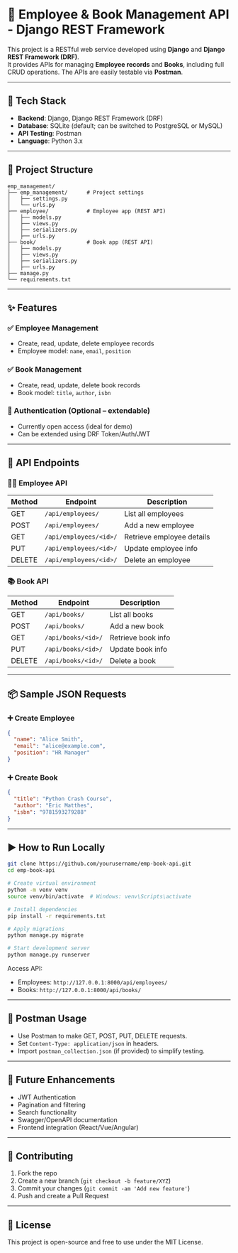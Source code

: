 
# 📘 Employee & Book Management API - Django REST Framework

This project is a RESTful web service developed using **Django** and **Django REST Framework (DRF)**.  
It provides APIs for managing **Employee records** and **Books**, including full CRUD operations. The APIs are easily testable via **Postman**.

---

## 🔧 Tech Stack

- **Backend**: Django, Django REST Framework (DRF)
- **Database**: SQLite (default; can be switched to PostgreSQL or MySQL)
- **API Testing**: Postman
- **Language**: Python 3.x

---

## 📁 Project Structure

```
emp_management/
├── emp_management/      # Project settings
│   ├── settings.py
│   └── urls.py
├── employee/            # Employee app (REST API)
│   ├── models.py
│   ├── views.py
│   ├── serializers.py
│   ├── urls.py
├── book/                # Book app (REST API)
│   ├── models.py
│   ├── views.py
│   ├── serializers.py
│   ├── urls.py
├── manage.py
└── requirements.txt
```

---

## ✨ Features

### ✅ Employee Management
- Create, read, update, delete employee records
- Employee model: `name`, `email`, `position`

### ✅ Book Management
- Create, read, update, delete book records
- Book model: `title`, `author`, `isbn`

### 🔐 Authentication (Optional – extendable)
- Currently open access (ideal for demo)
- Can be extended using DRF Token/Auth/JWT

---

## 🔗 API Endpoints

### 👨‍💼 Employee API
| Method | Endpoint              | Description               |
|--------|-----------------------|---------------------------|
| GET    | `/api/employees/`     | List all employees        |
| POST   | `/api/employees/`     | Add a new employee        |
| GET    | `/api/employees/<id>/`| Retrieve employee details |
| PUT    | `/api/employees/<id>/`| Update employee info      |
| DELETE | `/api/employees/<id>/`| Delete an employee        |

### 📚 Book API
| Method | Endpoint           | Description         |
|--------|--------------------|---------------------|
| GET    | `/api/books/`      | List all books      |
| POST   | `/api/books/`      | Add a new book      |
| GET    | `/api/books/<id>/` | Retrieve book info  |
| PUT    | `/api/books/<id>/` | Update book info    |
| DELETE | `/api/books/<id>/` | Delete a book       |

---

## 📦 Sample JSON Requests

### ➕ Create Employee

```json
{
  "name": "Alice Smith",
  "email": "alice@example.com",
  "position": "HR Manager"
}
```

### ➕ Create Book

```json
{
  "title": "Python Crash Course",
  "author": "Eric Matthes",
  "isbn": "9781593279288"
}
```

---

## ▶️ How to Run Locally

```bash
git clone https://github.com/yourusername/emp-book-api.git
cd emp-book-api

# Create virtual environment
python -m venv venv
source venv/bin/activate  # Windows: venv\Scripts\activate

# Install dependencies
pip install -r requirements.txt

# Apply migrations
python manage.py migrate

# Start development server
python manage.py runserver
```

Access API:
- Employees: `http://127.0.0.1:8000/api/employees/`
- Books: `http://127.0.0.1:8000/api/books/`

---

## 🧪 Postman Usage

- Use Postman to make GET, POST, PUT, DELETE requests.
- Set `Content-Type: application/json` in headers.
- Import `postman_collection.json` (if provided) to simplify testing.

---

## 📌 Future Enhancements

- JWT Authentication
- Pagination and filtering
- Search functionality
- Swagger/OpenAPI documentation
- Frontend integration (React/Vue/Angular)

---

## 🤝 Contributing

1. Fork the repo
2. Create a new branch (`git checkout -b feature/XYZ`)
3. Commit your changes (`git commit -am 'Add new feature'`)
4. Push and create a Pull Request

---

## 📄 License

This project is open-source and free to use under the MIT License.

